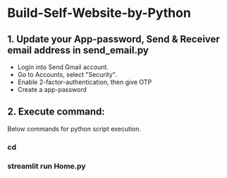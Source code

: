 # Build-Self-Website-by-Python

## 1. Update your App-password, Send & Receiver email address in send_email.py
* Login into Send Gmail account.
* Go to Accounts, select "Security".
* Enable 2-factor-authentication, then give OTP
* Create a app-password


## 2. Execute command:
Below commands for python script execution.
### cd <Repo-root-folder>
### streamlit run Home.py
